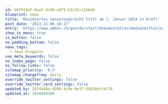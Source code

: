 ```yaml
---
id: b8f919ef-9aa7-4c80-ad75-b3c31cc1b6a9
blueprint: news
title: 'Revidiertes Sanierungsrecht tritt am 1. Januar 2014 in Kraft'
post_date: '2013-11-06 10:17'
entry: 'https://www.admin.ch/gov/de/start/dokumentation/medienmitteilungen.msg-id-50854.html'
show_in_menu: true
is_button: false
no_padding_bottom: false
news_tags:
  - news-blogazin
use_meta_keywords: false
no_index_page: false
no_follow_links: false
sitemap_priority: '0.5'
sitemap_changefreq: daily
override_twitter_settings: false
override_twitter_card_settings: false
updated_by: 3574a48a-d509-4c9e-9e37-5b83b6cfdc78
updated_at: 1649060300
---
```

